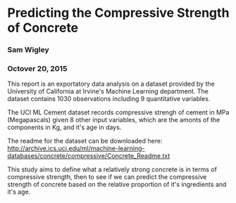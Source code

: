 # Predicting the Compressive Strength of Concrete
### Sam Wigley
### Octover 20, 2015

This report is an exportatory data analysis on a dataset provided by the University of California at Irvine's Machine Learning department.  The dataset contains 1030 observations including 9 quantitative variables.  

The UCI ML Cement dataset records compressive strengh of cement in MPa (Megapascals) given 8 other input variables, which are the amonts of the components in Kg, and it's age in days.

The readme for the dataset can be downloaded here:
http://archive.ics.uci.edu/ml/machine-learning-databases/concrete/compressive/Concrete_Readme.txt

This study aims to define what a relatively strong concrete is in terms of compressive strength, then to see if we can predict the compressive strength of concrete based on the relative proportion of it's ingredients and it's age.


